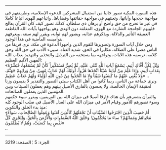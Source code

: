 ------------------------------------------------------------------------

هذه السورة المكية تصور جانبا من استقبال المشركين للدعوة الإسلامية،
وطريقتهم في مواجهة حججها وآياتها، وتعنتهم في مواجهة حقائقها وقضاياها،
واتباعهم للهوى اتباعا كاملا في غير ما تحرج من حق واضح أو برهان ذي سلطان.
كذلك تصور كيف كان القرآن يعالج قلوبهم الجامحة الشاردة مع الهوى، المغلقة
دون الهدى وهو يواجهها بآيات الله القاطعة العميقة التأثير والدلالة،
ويذكرهم عذابه، ويصور لهم ثوابه، ويقرر لهم سننه، ويعرفهم بنواميسه الماضية
في هذا الوجود.  
ومن خلال آيات السورة وتصويرها للقوم الذين واجهوا الدعوة في مكة، نرى
فريقا من الناس مصرا على الضلالة، مكابرا في الحق، شديد العناد، سيىء الأدب
في حق الله وحق كلامه، ترسمه هذه الآيات، وتواجهه بما يستحقه من الترذيل
والتحذير والتهديد بعذاب الله المهين الأليم العظيم:  
«وَيْلٌ لِكُلِّ أَفَّاكٍ أَثِيمٍ. يَسْمَعُ آياتِ اللَّهِ تُتْلى عَلَيْهِ، ثُمَّ يُصِرُّ مُسْتَكْبِراً كَأَنْ لَمْ
يَسْمَعْها، فَبَشِّرْهُ بِعَذابٍ أَلِيمٍ. وَإِذا عَلِمَ مِنْ آياتِنا شَيْئاً اتَّخَذَها هُزُواً، أُولئِكَ لَهُمْ
عَذابٌ مُهِينٌ. مِنْ وَرائِهِمْ جَهَنَّمُ، وَلا يُغْنِي عَنْهُمْ ما كَسَبُوا شَيْئاً وَلا مَا اتَّخَذُوا مِنْ
دُونِ اللَّهِ أَوْلِياءَ وَلَهُمْ عَذابٌ عَظِيمٌ» ..  
ونرى جماعة من الناس، ربما كانوا من أهل الكتاب سيئي التصور والتقدير لا
يقيمون وزنا لحقيقة الإيمان الخالصة، ولا يحسون بالفارق الأصيل بينهم وهم
يعملون السيئات وبين المؤمنين الذين يعملون الصالحات.  
والقرآن يشعرهم بأن هناك فارقا أصيلا في ميزان الله بين الفريقين، ويقرر
سوء حكمهم وسوء تصورهم للأمور وقيام الأمر في ميزان الله على العدل الأصيل
في صلب الوجود كله منذ بدء الخلق والتكوين:  
«أَمْ حَسِبَ الَّذِينَ اجْتَرَحُوا السَّيِّئاتِ أَنْ نَجْعَلَهُمْ كَالَّذِينَ آمَنُوا وَعَمِلُوا الصَّالِحاتِ،
سَواءً مَحْياهُمْ وَمَماتُهُمْ؟ ساءَ ما يَحْكُمُونَ! وَخَلَقَ اللَّهُ السَّماواتِ وَالْأَرْضَ بِالْحَقِّ،
وَلِتُجْزى كُلُّ نَفْسٍ بِما كَسَبَتْ، وَهُمْ لا يُظْلَمُونَ»  
..

------------------------------------------------------------------------

الجزء: 5 ¦ الصفحة: 3219
